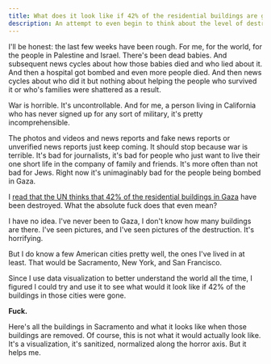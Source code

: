 ```yaml
---
title: What does it look like if 42% of the residential buildings are gone?
description: An attempt to even begin to think about the level of destruction in Gaza right now with maps
---
```


I'll be honest: the last few weeks have been rough. For me, for the world, for the people in Palestine and Israel. There's been dead babies. And subsequent news cycles about how those babies died and who lied about it. And then a hospital got bombed and even more people died. And then news cycles about who did it but nothing about helping the people who survived it or who's families were shattered as a result.

War is horrible. It's uncontrollable. And for me, a person living in California who has never signed up for any sort of military, it's pretty incomprehensible.

The photos and videos and news reports and fake news reports or unverified news reports just keep coming. It should stop because war is terrible. It's bad for journalists, it's bad for people who just want to live their one short life in the company of family and friends. It's more often than not bad for Jews. Right now it's unimaginably bad for the people being bombed in Gaza.

I [read that the UN thinks that 42% of the residential buildings in Gaza](https://www.newarab.com/news/gaza-42-housing-units-destroyed-damaged-israel) have been destroyed. What the absolute fuck does that even mean?

I have no idea. I've never been to Gaza, I don't know how many buildings are there. I've seen pictures, and I've seen pictures of the destruction. It's horrifying.

But I do know a few American cities pretty well, the ones I've lived in at least. That would be Sacramento, New York, and San Francisco.

Since I use data visualization to better understand the world all the time, I figured I could try and use it to see what would it look like if 42% of the buildings in those cities were gone.

<strong>Fuck.</strong>

Here's all the buildings in Sacramento and what it looks like when those buildings are removed. Of course, this is not what it would actually look like. It's a visualization, it's sanitized, normalized along the horror axis. But it helps me.

<div id="map" style="height: 500px;"></div>

<link rel="stylesheet" href="https://unpkg.com/maplibre-gl@3.3.1/dist/maplibre-gl.css">
<script src="https://unpkg.com/maplibre-gl@3.3.1/dist/maplibre-gl.js" crossorigin="anonymous"></script>
<script src="https://unpkg.com/pmtiles@2.11.0/dist/index.js"></script>

<script src="/js/percent-of-buildings.js"></script>